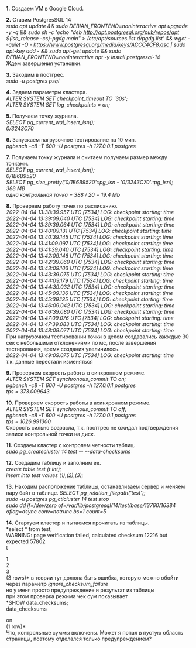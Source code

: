 **1.** Создаем VM в Google Cloud.

**2.** Ставим PostgresSQL 14  
*sudo apt update && sudo DEBIAN_FRONTEND=noninteractive apt upgrade -y -q && sudo sh -c 'echo "deb http://apt.postgresql.org/pub/repos/apt $(lsb_release -cs)-pgdg main" > /etc/apt/sources.list.d/pgdg.list' && wget --quiet -O - https://www.postgresql.org/media/keys/ACCC4CF8.asc | sudo apt-key add - && sudo apt-get update && sudo DEBIAN_FRONTEND=noninteractive apt -y install postgresql-14*  
Ждем завершения установки.

**3.** Заходим в постгрес.  
*sudo -u postgres psql*

**4.** Задаем параметры кластера.  
*ALTER SYSTEM SET checkpoint_timeout TO '30s';  
ALTER SYSTEM SET log_checkpoints = on;*

**5.** Получаем точку журнала.  
*SELECT pg_current_wal_insert_lsn();  
0/3243C70*

**6.** Запускаем нагрузочное тестирование на 10 мин.  
*pgbench -c8 -T 600 -U postgres -h 127.0.0.1 postgres*

**7.** Получаем точку журнала и считаем получаем размер между точками.  
*SELECT pg_current_wal_insert_lsn();  
0/1B6B9520  
SELECT pg_size_pretty('0/1B6B9520'::pg_lsn - '0/3243C70'::pg_lsn);  
388 MB  
одна контрольная точка = 388 / 20 = 19.4 Mb*

**8.** Проверяем работу точек по расписанию.  
*2022-04-04 13:38:39.957 UTC [7534] LOG:  checkpoint starting: time  
2022-04-04 13:39:09.040 UTC [7534] LOG:  checkpoint starting: time  
2022-04-04 13:39:39.064 UTC [7534] LOG:  checkpoint starting: time  
2022-04-04 13:40:09.131 UTC [7534] LOG:  checkpoint starting: time  
2022-04-04 13:40:39.145 UTC [7534] LOG:  checkpoint starting: time  
2022-04-04 13:41:09.097 UTC [7534] LOG:  checkpoint starting: time  
2022-04-04 13:41:39.040 UTC [7534] LOG:  checkpoint starting: time  
2022-04-04 13:42:09.146 UTC [7534] LOG:  checkpoint starting: time  
2022-04-04 13:42:39.060 UTC [7534] LOG:  checkpoint starting: time  
2022-04-04 13:43:09.103 UTC [7534] LOG:  checkpoint starting: time  
2022-04-04 13:43:39.075 UTC [7534] LOG:  checkpoint starting: time  
2022-04-04 13:44:09.179 UTC [7534] LOG:  checkpoint starting: time  
2022-04-04 13:44:39.032 UTC [7534] LOG:  checkpoint starting: time  
2022-04-04 13:45:09.136 UTC [7534] LOG:  checkpoint starting: time  
2022-04-04 13:45:39.135 UTC [7534] LOG:  checkpoint starting: time  
2022-04-04 13:46:09.042 UTC [7534] LOG:  checkpoint starting: time  
2022-04-04 13:46:39.080 UTC [7534] LOG:  checkpoint starting: time  
2022-04-04 13:47:09.076 UTC [7534] LOG:  checkpoint starting: time  
2022-04-04 13:47:39.083 UTC [7534] LOG:  checkpoint starting: time  
2022-04-04 13:48:09.077 UTC [7534] LOG:  checkpoint starting: time*  
При нагрузочном тестировании точки в целом создавались какждые 30 сек с небольшими отклонениями по мс, после завершения тестирования, время создания увеличилось.  
*2022-04-04 13:49:09.075 UTC [7534] LOG:  checkpoint starting: time*  
т.к. данные перестали изменяться

**9.** Проверяем скорость работы в синхронном режиме.  
*ALTER SYSTEM SET synchronous_commit TO on;  
pgbench -c8 -T 600 -U postgres -h 127.0.0.1 postgres  
tps = 373.009643*

**10.** Проверяем скорость работы в асинхронном режиме.  
*ALTER SYSTEM SET synchronous_commit TO off;  
pgbench -c8 -T 600 -U postgres -h 127.0.0.1 postgres  
tps = 1026.991300*  
Скорость сильно возрасла, т.к. постгрес не ожидал подтверждения записи контрольной точки на диск.

**11.** Создаем кластер с контролем четности таблиц.  
*sudo pg_createcluster 14 test -- --data-checksums*

**12.** Создадим таблицу и заполним ее.  
*create table test (t int);  
insert into test values (1),(2),(3);*

**13.** Находим расположение таблицы, останавливаем сервер и меняем пару байт в таблице.
*SELECT pg_relation_filepath('test');  
sudo -u postgres pg_ctlcluster 14 test stop  
sudo dd if=/dev/zero of=/var/lib/postgresql/14/test/base/13760/16384 oflag=dsync conv=notrunc bs=1 count=5*  

**14.** Стартуем кластер и пытаемся прочитать из таблицы.  
*select * from test;  
WARNING:  page verification failed, calculated checksum 12216 but expected 57802  
 t  
  
 1  
 2  
 3  
(3 rows)* 
в теории тут долюна быть ошибка, которую можно обойти через параметр *ignore_checksum_failure*  
но у меня просто предупреждение и результат из таблицы  
при этом проверка режима чек сум показывает  
*SHOW data_checksums;  
 data_checksums  
    
 on  
(1 row)*  
Что, контрольные суммы включены. Может я попал в пустую область страницы, поэтому отделался только предупреждением?
